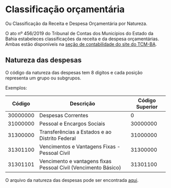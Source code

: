 # Classificação orçamentária

Ou Classificação da Receita e Despesa Orçamentária por Natureza.

O ato nº 456/2019 do Tribunal de Contas dos Municípios do Estado da Bahia estabeleces classificações da receita e da despesa orçamentárias. Ambas estão disponíveis na [seção de contabilidade do site do TCM-BA](https://www.tcm.ba.gov.br/contabilidade-municipal/).

## Natureza das despesas

O código da natureza das despesas tem 8 dígitos e cada posição representa um grupo ou subgrupos.

Exemplos:

| Código   | Descrição                                                    | Código Superior |
| -------- | ------------------------------------------------------------ | --------------- |
| 30000000 | Despesas Correntes                                           | 0               |
| 31000000 | Pessoal e Encargos Sociais                                   | 30000000        |
| 31300000 | Transferências a Estados e ao Distrito Federal               | 31000000        |
| 31301100 | Vencimentos e Vantagens Fixas - Pessoal Civil                | 31300000        |
| 31301101 | Vencimento e vantagens fixas Pessoal Civil (Vencimento Básico) | 31301100        |

O arquivo da natureza das despesas pode ser encontrada [aqui](http://www.tcm.ba.gov.br/wp-content/uploads/2019/10/tabespecificacaodespesa2020.xls). 